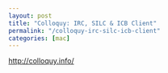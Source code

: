 ```yaml
---
layout: post
title: "Colloquy: IRC, SILC & ICB Client"
permalink: "/colloquy-irc-silc-icb-client"
categories: [mac]
---
```


<a href="http://colloquy.info/">http://colloquy.info/</a>
